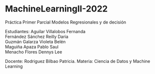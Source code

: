 # MachineLearningII-2022
Práctica Primer Parcial
Modelos Regresionales y de decisión

Estudiantes:  Aguilar Villalobos Fernanda                                                         
		          Fernández Sánchez Reilly Daria                                    
              Guzmán Galarza Violeta Belén                                              
              Maguiña Apaza Pablo Saul	                                              
              Menacho Flores Dennys Lee                                                                     

Docente: Rodriguez Bilbao Patricia.
Materia: Ciencia de Datos y Machine Learning 
